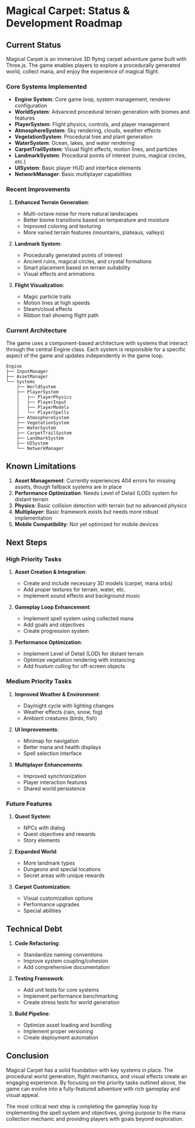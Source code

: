 # Magical Carpet: Status & Development Roadmap

## Current Status

Magical Carpet is an immersive 3D flying carpet adventure game built with Three.js. The game enables players to explore a procedurally generated world, collect mana, and enjoy the experience of magical flight.

### Core Systems Implemented

- **Engine System**: Core game loop, system management, renderer configuration
- **WorldSystem**: Advanced procedural terrain generation with biomes and features
- **PlayerSystem**: Flight physics, controls, and player management
- **AtmosphereSystem**: Sky rendering, clouds, weather effects
- **VegetationSystem**: Procedural tree and plant generation
- **WaterSystem**: Ocean, lakes, and water rendering
- **CarpetTrailSystem**: Visual flight effects, motion lines, and particles
- **LandmarkSystem**: Procedural points of interest (ruins, magical circles, etc.)
- **UISystem**: Basic player HUD and interface elements
- **NetworkManager**: Basic multiplayer capabilities

### Recent Improvements

1. **Enhanced Terrain Generation**:
   - Multi-octave noise for more natural landscapes
   - Better biome transitions based on temperature and moisture
   - Improved coloring and texturing
   - More varied terrain features (mountains, plateaus, valleys)
   
2. **Landmark System**:
   - Procedurally generated points of interest
   - Ancient ruins, magical circles, and crystal formations
   - Smart placement based on terrain suitability
   - Visual effects and animations
   
3. **Flight Visualization**:
   - Magic particle trails
   - Motion lines at high speeds
   - Steam/cloud effects
   - Ribbon trail showing flight path

### Current Architecture

The game uses a component-based architecture with systems that interact through the central Engine class. Each system is responsible for a specific aspect of the game and updates independently in the game loop.

```
Engine
├── InputManager
├── AssetManager
└── Systems
    ├── WorldSystem
    ├── PlayerSystem
    │   ├── PlayerPhysics
    │   ├── PlayerInput
    │   ├── PlayerModels
    │   └── PlayerSpells
    ├── AtmosphereSystem
    ├── VegetationSystem
    ├── WaterSystem
    ├── CarpetTrailSystem
    ├── LandmarkSystem
    ├── UISystem
    └── NetworkManager
```

## Known Limitations

1. **Asset Management**: Currently experiences 404 errors for missing assets, though fallback systems are in place
2. **Performance Optimization**: Needs Level of Detail (LOD) system for distant terrain
3. **Physics**: Basic collision detection with terrain but no advanced physics
4. **Multiplayer**: Basic framework exists but needs more robust implementation
5. **Mobile Compatibility**: Not yet optimized for mobile devices

## Next Steps

### High Priority Tasks

1. **Asset Creation & Integration**:
   - Create and include necessary 3D models (carpet, mana orbs)
   - Add proper textures for terrain, water, etc.
   - Implement sound effects and background music
   
2. **Gameplay Loop Enhancement**:
   - Implement spell system using collected mana
   - Add goals and objectives
   - Create progression system
   
3. **Performance Optimization**:
   - Implement Level of Detail (LOD) for distant terrain
   - Optimize vegetation rendering with instancing
   - Add frustum culling for off-screen objects

### Medium Priority Tasks

1. **Improved Weather & Environment**:
   - Day/night cycle with lighting changes
   - Weather effects (rain, snow, fog)
   - Ambient creatures (birds, fish)
   
2. **UI Improvements**:
   - Minimap for navigation
   - Better mana and health displays
   - Spell selection interface
   
3. **Multiplayer Enhancements**:
   - Improved synchronization
   - Player interaction features
   - Shared world persistence

### Future Features

1. **Quest System**:
   - NPCs with dialog
   - Quest objectives and rewards
   - Story elements
   
2. **Expanded World**:
   - More landmark types
   - Dungeons and special locations
   - Secret areas with unique rewards
   
3. **Carpet Customization**:
   - Visual customization options
   - Performance upgrades
   - Special abilities

## Technical Debt

1. **Code Refactoring**:
   - Standardize naming conventions
   - Improve system coupling/cohesion
   - Add comprehensive documentation
   
2. **Testing Framework**:
   - Add unit tests for core systems
   - Implement performance benchmarking
   - Create stress tests for world generation
   
3. **Build Pipeline**:
   - Optimize asset loading and bundling
   - Implement proper versioning
   - Create deployment automation

## Conclusion

Magical Carpet has a solid foundation with key systems in place. The procedural world generation, flight mechanics, and visual effects create an engaging experience. By focusing on the priority tasks outlined above, the game can evolve into a fully-featured adventure with rich gameplay and visual appeal.

The most critical next step is completing the gameplay loop by implementing the spell system and objectives, giving purpose to the mana collection mechanic and providing players with goals beyond exploration.
